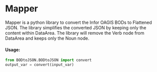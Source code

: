 # Mapper

Mapper is a python library to convert the Infor OAGIS BODs to Flattened JSON.
The library simplifies the converted JSON by keeping only the content within DataArea.
The library will remove the Verb node from DataArea and keeps only the Noun node.

#### Usage:
```python
from BODtoJSON.BODtoJSON import convert
output_var = convert(input_var)
```
